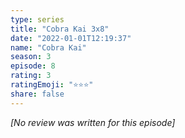 ```yaml
---
type: series
title: "Cobra Kai 3x8"
date: "2022-01-01T12:19:37"
name: "Cobra Kai"
season: 3
episode: 8
rating: 3
ratingEmoji: "⭐️⭐️⭐️"
share: false
---
```


*[No review was written for this episode]*
